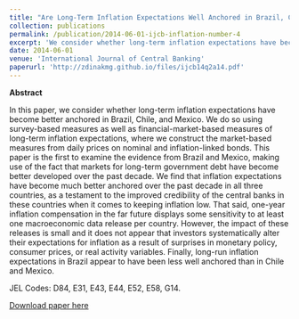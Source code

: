 ```yaml
---
title: "Are Long-Term Inflation Expectations Well Anchored in Brazil, Chile, and Mexico?"
collection: publications
permalink: /publication/2014-06-01-ijcb-inflation-number-4
excerpt: 'We consider whether long-term inflation expectations have become better anchored in Brazil, Chile, and Mexico, using survey- and financial-market-based measures of long-term inflation expectations. This paper is the first to examine the evidence from Brazil and Mexico. We find that inflation expectations have become much better anchored over the past decade in all three countries.'
date: 2014-06-01
venue: 'International Journal of Central Banking'
paperurl: 'http://zdinakmg.github.io/files/ijcb14q2a14.pdf'
---
```


**Abstract**

In this paper, we consider whether long-term inflation expectations have become better anchored in Brazil, Chile, and Mexico. We do so using survey-based measures as well as financial-market-based measures of long-term inflation expectations, where we construct the market-based measures from daily prices on nominal and inflation-linked bonds. This paper is the first to examine the evidence from Brazil and Mexico, making use of the fact that markets for long-term government debt have become better developed over the past decade. We find that inflation expectations have become much better anchored over the past decade in all three countries, as a testament to the improved credibility of the central banks in these countries when it comes to keeping inflation low. That said, one-year inflation compensation in the far future displays some sensitivity to at least one macroeconomic data release per country. However, the impact of these releases is small and it does not appear that investors systematically alter their expectations for inflation as a result of surprises in monetary policy, consumer prices, or real activity variables. Finally, long-run inflation expectations in Brazil appear to have been less well anchored than in Chile and Mexico.

JEL Codes: D84, E31, E43, E44, E52, E58, G14.

[Download paper here](https://www.ijcb.org/journal/ijcb14q2a14.htm)



